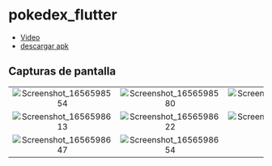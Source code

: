 # pokedex_flutter
- [Video](https://vimeo.com/725673259)
- [descargar apk](https://github.com/Exusai/pokedex_flutter/raw/master/pokedex-app.apk)

## Capturas de pantalla

|  |  |  |  |  |
|:---:|:---:|:---:|:---:|:---:|
|![Screenshot_1656598554](https://user-images.githubusercontent.com/47704357/176703413-8b934637-f102-4bee-bf3a-71ddc43cb398.png)  |![Screenshot_1656598580](https://user-images.githubusercontent.com/47704357/176703421-d096f4ed-505f-4c9e-81ed-f3d53a46d3e5.png)  |![Screenshot_1656598585](https://user-images.githubusercontent.com/47704357/176703432-9443dac5-5119-45cf-91ea-58a01e9cb52b.png)  |![Screenshot_1656598594](https://user-images.githubusercontent.com/47704357/176703436-f4e875cf-6fc4-4dab-b85a-290ae445805b.png)  |![Screenshot_1656598602](https://user-images.githubusercontent.com/47704357/176703440-3cee7bd3-5e09-43bd-b701-5876c61ad2c0.png)  |
|![Screenshot_1656598613](https://user-images.githubusercontent.com/47704357/176703570-38ff979c-a77d-48e3-8db4-9ec15a51b1ec.png)  |![Screenshot_1656598622](https://user-images.githubusercontent.com/47704357/176703585-6a7881ab-30df-4571-9c92-47330c757490.png)  |![Screenshot_1656598626](https://user-images.githubusercontent.com/47704357/176703598-43dea691-5ad6-4f70-8e7b-d561030d190b.png)  |![Screenshot_1656598632](https://user-images.githubusercontent.com/47704357/176703652-96ec1606-9720-4f0b-803c-3e067c01dc75.png)  |![Screenshot_1656598639](https://user-images.githubusercontent.com/47704357/176703658-61c8fb2a-c914-43c8-b68f-d01c78f5c709.png)  |
|![Screenshot_1656598647](https://user-images.githubusercontent.com/47704357/176703662-a2f04516-2538-40ad-97c0-9c2f42a309c4.png)  |![Screenshot_1656598654](https://user-images.githubusercontent.com/47704357/176703665-178789c5-93a8-4159-ade7-dd3e9f5451dc.png)  |  |  |  |

